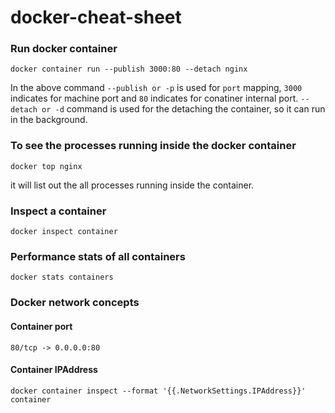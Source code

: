 # docker-cheat-sheet

### Run docker container 
```
docker container run --publish 3000:80 --detach nginx
```
In the above command `--publish or -p` is used for `port` mapping, `3000` indicates for machine port and `80` indicates for conatiner internal port. `--detach or -d` command is used for the detaching the container, so it can run in the background.

### To see the processes running inside the docker container 
```
docker top nginx
```
it will list out the all processes running inside the container.

### Inspect a container
```
docker inspect container 
```
### Performance stats of all containers
```
docker stats containers
```

### Docker network concepts 

#### Container port
``` docker container port conatiner
80/tcp -> 0.0.0.0:80
```
#### Container IPAddress
``` 
docker container inspect --format '{{.NetworkSettings.IPAddress}}' container
```
